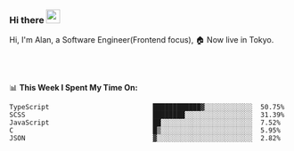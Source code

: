 ### Hi there <img src="https://media.giphy.com/media/hvRJCLFzcasrR4ia7z/giphy.gif" width="25px">

<!-- ![visitors](https://visitor-badge.glitch.me/badge?page_id=dislfyer.dislfyer) -->

Hi, I'm Alan, a Software Engineer(Frontend focus), 🏠 Now live in Tokyo.

<br/>
<br/>

📊 **This Week I Spent My Time On:**


<!--START_SECTION:waka-->

```text
TypeScript                          ████████████▓░░░░░░░░░░░░  50.75%
SCSS                                ████████░░░░░░░░░░░░░░░░░  31.39%
JavaScript                          ██░░░░░░░░░░░░░░░░░░░░░░░  7.52%
C                                   █▒░░░░░░░░░░░░░░░░░░░░░░░  5.95%
JSON                                ▓░░░░░░░░░░░░░░░░░░░░░░░░  2.82%
```

<!--END_SECTION:waka-->

<!--
**About Me:**
 -->
